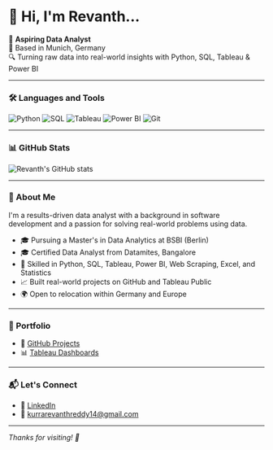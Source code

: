 
# 👋 Hi, I'm Revanth...

🎯 **Aspiring Data Analyst**  
📍 Based in Munich, Germany  
🔍 Turning raw data into real-world insights with Python, SQL, Tableau & Power BI  

---

### 🛠️ Languages and Tools

![Python](https://img.shields.io/badge/-Python-3776AB?style=flat&logo=python&logoColor=white)
![SQL](https://img.shields.io/badge/-SQL-4479A1?style=flat&logo=mysql&logoColor=white)
![Tableau](https://img.shields.io/badge/-Tableau-E97627?style=flat&logo=tableau&logoColor=white)
![Power BI](https://img.shields.io/badge/-PowerBI-F2C811?style=flat&logo=powerbi&logoColor=black)
![Git](https://img.shields.io/badge/-Git-F05032?style=flat&logo=git&logoColor=white)

---

### 📊 GitHub Stats

![Revanth's GitHub stats](https://github-readme-stats.vercel.app/api?username=kurrarevanthreddy14&show_icons=true&theme=radical)

---

### 🚀 About Me

I'm a results-driven data analyst with a background in software development and a passion for solving real-world problems using data.

- 🎓 Pursuing a Master's in Data Analytics at BSBI (Berlin)
- 🎓 Certified Data Analyst from Datamites, Bangalore
- 🧠 Skilled in Python, SQL, Tableau, Power BI, Web Scraping, Excel, and Statistics
- 📈 Built real-world projects on GitHub and Tableau Public
- 🌍 Open to relocation within Germany and Europe

---

### 📂 Portfolio

- 🔗 [GitHub Projects](https://github.com/kurrarevanthreddy14)
- 📊 [Tableau Dashboards](https://public.tableau.com/app/profile/revanth.reddy.kurra/vizzes)

---

### 📬 Let's Connect

- 💼 [LinkedIn](https://www.linkedin.com/in/revanth-reddy-kurra-6b632a2b6/)
- 📧 kurrarevanthreddy14@gmail.com

---

*Thanks for visiting! 🚀*


